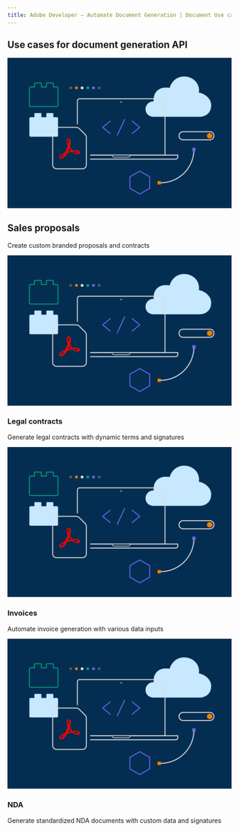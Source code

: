 ```yaml
---
title: Adobe Developer — Automate Document Generation | Document Use case | Adobe
---
```


<TitleBlock slots="heading" theme="lightest" className="titleBlock-align-left"/>

## Use cases for document generation API

<ResourceCard slots="link, image, heading, text" width="25%" theme='lightest' />

[](use-cases)

![discovery_banner_img](../images/F_Illu_DevEcoDC_discovery_banner_756x500_2x.png)

## Sales proposals
Create custom branded proposals and contracts


<ResourceCard slots="link, image, heading, text" width="25%" theme='lightest' />

[](use-cases)

![discovery_banner_img](../images/F_Illu_DevEcoDC_discovery_banner_756x500_2x.png)

### Legal contracts
Generate legal contracts with dynamic terms and signatures


<ResourceCard slots="link, image, heading, text" width="25%" theme='lightest' />

[](use-cases)

![discovery_banner_img](../images/F_Illu_DevEcoDC_discovery_banner_756x500_2x.png)

### Invoices
Automate invoice generation with various data inputs


<ResourceCard slots="link, image, heading, text" width="25%" theme='lightest' />

[](use-cases)

![discovery_banner_img](../images/F_Illu_DevEcoDC_discovery_banner_756x500_2x.png)

### NDA
Generate standardized NDA documents with custom data and signatures

